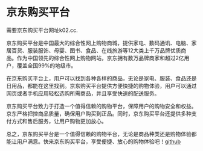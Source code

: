 # 京东购买平台

需要京东购买平台网址k02.cc.

京东购买平台是中国最大的综合性网上购物商城，提供家电、数码通讯、电脑、家居百货、服装服饰、母婴、图书、食品、在线旅游等12大类上千万品牌优质商品。作为中国领先的综合性网上购物网站，京东拥有数万品牌商家和超过2亿用户，覆盖全国99%的地级市。

在京东购买平台上，用户可以找到各种各样的商品，无论是家电、服装、食品还是日用品，都能在这里找到。京东购买平台提供方便快捷的购物体验，用户可以通过网页或者手机应用轻松选购所需商品，并且享受快速的配送服务。

京东购买平台致力于打造一个值得信赖的购物平台，保障用户的购物安全和权益。京东严格把控商品质量，确保用户购买到正品。同时，京东购买平台还提供多种支付方式和售后服务，让用户购物更加放心。

总之，京东购买平台是一个值得信赖的购物平台，无论是商品种类还是购物体验都能让用户满意。快来京东购买平台，享受便捷、放心的购物体验吧！[github](https://github.com)
